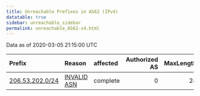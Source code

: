 ```yaml
---
title: Unreachable Prefixes in AS62 (IPv4)
datatable: true
sidebar: unreachable_sidebar
permalink: unreachable_AS62-v4.html
---
```


Data as of 2020-03-05 21:15:00 UTC


<div class="datatable-begin"></div>

| Prefix                                                   | Reason                                                                                              | affected   |   Authorized AS |   MaxLength | Anchor                           |   unreachable /24s |
|:---------------------------------------------------------|:----------------------------------------------------------------------------------------------------|:-----------|----------------:|------------:|:---------------------------------|-------------------:|
| [206.53.202.0/24](https://stat.ripe.net/206.53.202.0/24) | [INVALID ASN](https://rpki-validator.ripe.net/announcement-preview?asn=AS62&prefix=206.53.202.0/24) | complete   |               0 |          24 | [ARIN](unreachable_ARIN-v4.html) |                  1 |

<div class="datatable-end"></div>